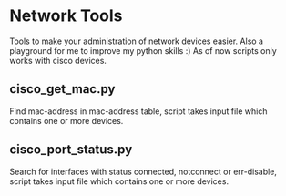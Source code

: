 # Network Tools

Tools to make your administration of network devices easier. Also a playground for me to improve my python skills :)
As of now scripts only works with cisco devices.

## cisco_get_mac.py

Find mac-address in mac-address table, script takes input file which contains one or more devices.

## cisco_port_status.py

Search for interfaces with status connected, notconnect or err-disable, script takes input file which contains one or more devices.
